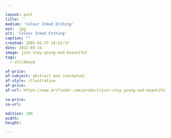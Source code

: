 ```yaml
---

layout: post
title: ''
medium: 'Colour Inked Etching'
ext: .jpg
alt: 'Colour Inked Etching'
caption: ""
created: 2005-01-27 14:23:37
date: 2011-03-24
image: just-stay-young-and-beautiful
tags:
  - childhood

af-price:
af-subject: abstract and conceptual
af-style: illustrative
af-price:
af-url: https://www.artfinder.com/product/just-stay-young-and-beautiful/

sa-price:
sa-url:

edition: 100
width:
height:

---
```

